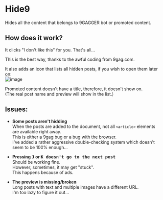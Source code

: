 # Hide9
Hides all the content that belongs to 9GAGGER bot or promoted content.

## How does it work?

It clicks "I don't like this" for you.
That's all...

This is the best way, thanks to the awful coding from 9gag.com.

It also adds an icon that lists all hidden posts, if you wish to open them later on:<br>
![image](https://user-images.githubusercontent.com/10207857/176740788-777232fe-359e-49d5-91c7-108bf0f6b96e.png)

Promoted content doesn't have a title, therefore, it doesn't show on.<br>
(The real post name and preview will show in the list.)

## Issues:

- **Some posts aren't hidding**<br>
    When the posts are added to the document, not all `<article>` elements are available right away.<br>
    This is either a 9gag bug or a bug with the browser.<br>
    I've added a rather aggressive double-checking system which doesn't seem to be 100% enough...

- **Pressing <kbd>J</kbd> or <kbd>K<kbd> doesn't go to the next post**<br>
    Should be working fine.<br>
    However, sometimes, it may get "stuck".<br>
    This happens because of ads.

- **The preview is missing/broken**<br>
    Long posts with text and multiple images have a different URL.<br>
    I'm too lazy to figure it out...
